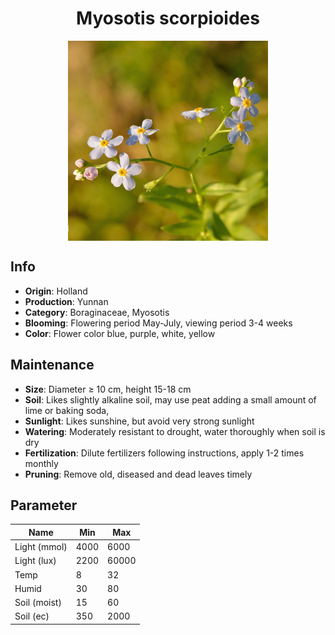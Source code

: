 <h1 align='center'>Myosotis scorpioides</h1>
<p align="center">
    <img 
        align='center'
        width='320'
        src="../images/myosotis scorpioides.png" 
        alt='Myosotis scorpioides' />
</p>

## Info

 - **Origin**: Holland
 - **Production**: Yunnan
 - **Category**: Boraginaceae, Myosotis
 - **Blooming**: Flowering period May-July, viewing period 3-4 weeks
 - **Color**: Flower color blue, purple, white, yellow

## Maintenance

 - **Size**: Diameter ≥ 10 cm, height 15-18 cm
 - **Soil**: Likes slightly alkaline soil, may use peat adding a small amount of lime or baking soda,
 - **Sunlight**: Likes sunshine, but avoid very strong sunlight
 - **Watering**: Moderately resistant to drought, water thoroughly when soil is dry
 - **Fertilization**: Dilute fertilizers following instructions, apply 1-2 times monthly
 - **Pruning**: Remove old, diseased and dead leaves timely

## Parameter

| Name         | Min  | Max   |
|--------------|------|-------|
| Light (mmol) | 4000 | 6000  |
| Light (lux)  | 2200 | 60000 |
| Temp         | 8    | 32    |
| Humid        | 30   | 80    |
| Soil (moist) | 15   | 60    |
| Soil (ec)    | 350  | 2000  |